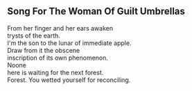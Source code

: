 Song For The Woman Of Guilt Umbrellas
-------------------------------------
From her finger and her ears awaken  
trysts of the earth.  
I'm the son to the lunar of immediate apple.  
Draw from it the obscene  
inscription of its own phenomenon.  
Noone  
here is waiting for the next forest.  
Forest. You wetted yourself for reconciling.  

